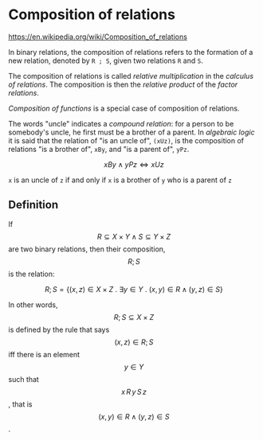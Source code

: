 # Composition of relations

https://en.wikipedia.org/wiki/Composition_of_relations

In binary relations, the composition of relations refers to the formation of a new relation, denoted by `R ; S`, given two relations `R` and `S`.

The composition of relations is called *relative multiplication* in the *calculus of relations*. The composition is then the *relative product* of the *factor relations*.

*Composition of functions* is a special case of composition of relations.

The words "uncle" indicates a *compound relation*: for a person to be somebody's uncle, he first must be a brother of a parent. In *algebraic logic* it is said that the relation of "is an uncle of", `(xUz)`, is the composition of relations "is a brother of", `xBy`, and "is a parent of", `yPz`.

$$xBy \land yPz \iff xUz$$

`x` is an uncle of `z` 
if and only if 
`x` is a brother of `y` who is a parent of `z`

## Definition

If $$R\subseteq X\times Y \land S\subseteq Y\times Z$$ are two binary relations, then their composition, $$R; S$$ is the relation:

$$
\displaystyle
R;S = \{(x,z) \in X \times Z \ .
\ \exists y \in Y \ .\ (x,y) \in R 
\land (y,z) \in S \}
$$


In other words, $$R;S\subseteq X\times Z$$ is defined by the rule that says $$(x,z)\in R;S$$ iff there is an element $$y\in Y$$ such that $$x\,R\,y\,S\,z$$, that is $$(x,y)\in R \land (y,z)\in S$$.
